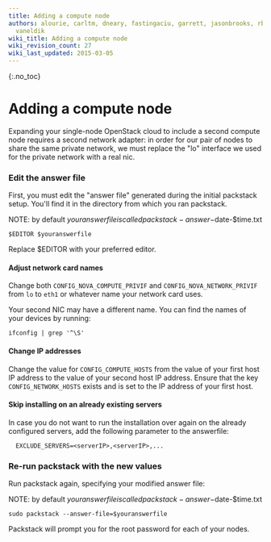 ```yaml
---
title: Adding a compute node
authors: alourie, carltm, dneary, fastingaciu, garrett, jasonbrooks, rbowen, sebastian,
  vaneldik
wiki_title: Adding a compute node
wiki_revision_count: 27
wiki_last_updated: 2015-03-05
---
```


{:.no_toc}

# Adding a compute node

Expanding your single-node OpenStack cloud to include a second compute node requires a second network adapter: in order for our pair of nodes to share the same private network, we must replace the "lo" interface we used for the private network with a real nic.

### Edit the answer file

First, you must edit the "answer file" generated during the initial packstack setup. You'll find it in the directory from which you ran packstack.

NOTE: by default $youranswerfile is called packstack-answer-$date-$time.txt

    $EDITOR $youranswerfile

Replace $EDITOR with your preferred editor.

#### Adjust network card names

Change both `CONFIG_NOVA_COMPUTE_PRIVIF` and `CONFIG_NOVA_NETWORK_PRIVIF` from `lo` to `eth1` or whatever name your network card uses.

Your second NIC may have a different name. You can find the names of your devices by running:

    ifconfig | grep '^\S'

#### Change IP addresses

Change the value for `CONFIG_COMPUTE_HOSTS` from the value of your first host IP address to the value of your second host IP address. Ensure that the key `CONFIG_NETWORK_HOSTS` exists and is set to the IP address of your first host.

#### Skip installing on an already existing servers

In case you do not want to run the installation over again on the already configured servers, add the following parameter to the answerfile:

      EXCLUDE_SERVERS=<serverIP>,<serverIP>,...

### Re-run packstack with the new values

Run packstack again, specifying your modified answer file:

NOTE: by default $youranswerfile is called packstack-answer-$date-$time.txt

    sudo packstack --answer-file=$youranswerfile

Packstack will prompt you for the root password for each of your nodes.
